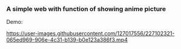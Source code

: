 ### A simple web with function of showing anime picture

Demo:


https://user-images.githubusercontent.com/127017556/227102321-065ed969-906e-4c31-b139-b0e123a386f3.mp4


